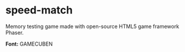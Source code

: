 # speed-match
Memory testing game made with open-source HTML5 game framework Phaser.

**Font:** GAMECUBEN